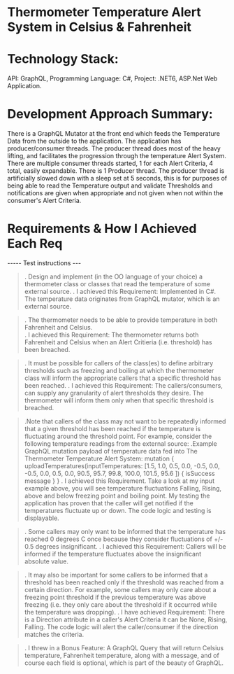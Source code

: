 # Thermometer Temperature Alert System in Celsius & Fahrenheit
# Technology Stack: 
API: GraphQL, Programming Language: C#, Project: .NET6, ASP.Net Web Application.
# Development Approach Summary: 
There is a GraphQL Mutator at the front end which feeds the Temperature Data from the outside to the application. The application has producer/consumer threads. The producer thread does most of the heavy lifting, and facilitates the progression through the temperature Alert System. There are multiple consumer threads started, 1 for each Alert Criteria, 4 total, easily expandable. There is 1 Producer thread. The producer thread is artificially slowed down with a sleep set at 5 seconds, this is for purposes of being able to read the Temperature output and validate Thresholds and notifications are given when appropriate and not given when not within the consumer's Alert Criteria.
# Requirements & How I Achieved Each Req
----- Test instructions ---

>. Design and implement (in the OO language of your choice) a thermometer class or classes that read the temperature of some external source. 
>. I achieved this Requirement: Implemented in C#. The temperature data originates from GraphQL mutator, which is an external source.

>. The thermometer needs to be able to provide temperature in both Fahrenheit and Celsius.  
>. I achieved this Requirement: The thermometer returns both Fahrenheit and Celsius when an Alert Critieria (i.e. threshold) has been breached.

>. It must be possible for callers of the class(es) to define arbitrary thresholds such as freezing and boiling at which the thermometer class will inform the appropriate callers that a specific threshold has been reached. 
>. I achieved this Requirement: The callers/consumers, can supply any granularity of alert thresholds they desire. The thermometer will inform them only when that specific threshold is breached.

>.Note that callers of the class may not want to be repeatedly informed that a given threshold has been reached if the temperature is fluctuating around the threshold point. For example, consider the following temperature readings from the external source:
>.Example GraphQL mutation payload of temperature data fed into The Thermometer Temperature Alert System:
mutation {
      uploadTemperatures(inputTemperatures: 
    [1.5,
    1.0,
    0.5,
    0.0,
    -0.5,
    0.0,
    -0.5,
    0.0,
    0.5,
    0.0,
    90.5,
    95.7,
    99.8,
    100.0,
    101.5,
    95.6
    ]) 
       {
        isSuccess
        message
       }
     }
>. I achieved this Requirement. Take a look at my input example above, you will see temperature fluctuations Falling, Rising, above and below freezing point and boiling point. My testing the application has proven that the caller will get notified if the temperatures fluctuate up or down. The code logic and testing is  displayable.

>. Some callers may only want to be informed that the temperature has reached 0 degrees C once because they consider fluctuations of +/- 0.5 degrees insignificant. 
>. I achieved this Requirement: Callers will be informed if the temperature fluctuates above the insignificant absolute value.

>. It may also be important for some callers to be informed that a threshold has been reached only if the threshold was reached from a certain direction. For example, some callers may only care about a freezing point threshold if the previous temperature was above freezing (i.e. they only care about the threshold if it occurred while the temperature was dropping).
>. I have achieved Requirement: There is a Direction attribute in a caller's Alert Criteria it can be None, Rising, Falling. The code logic will alert the caller/consumer if the direction matches the criteria.

>. I threw in a Bonus Feature: A GraphQL Query that will return Celsius temperature, Fahrenheit temperature, along with a message, and of course each field is optional, which is part of the beauty of GraphQL.
